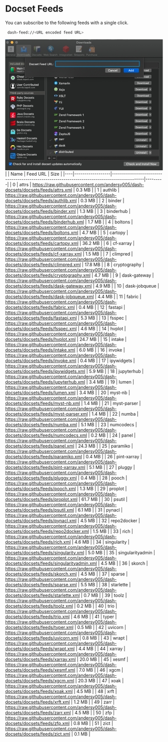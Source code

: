 # Docset Feeds

You can subscribe to the following feeds with a single click.

```bash
 dash-feed://<URL encoded feed URL>
```


![dash-docsets](https://github.com/andersy005/dash-docsets/raw/main/images/how-to-add-feed.png)
|    | Name             | Feed URL                                                                                     | Size    |
|----|------------------|----------------------------------------------------------------------------------------------|---------|
|  0 | attrs            | https://raw.githubusercontent.com/andersy005/dash-docsets/docsets/feeds/attrs.xml            | 0.3 MB  |
|  1 | authlib          | https://raw.githubusercontent.com/andersy005/dash-docsets/docsets/feeds/authlib.xml          | 0.3 MB  |
|  2 | binder           | https://raw.githubusercontent.com/andersy005/dash-docsets/docsets/feeds/binder.xml           | 1.3 MB  |
|  3 | binderhub        | https://raw.githubusercontent.com/andersy005/dash-docsets/docsets/feeds/binderhub.xml        | 1.7 MB  |
|  4 | boltons          | https://raw.githubusercontent.com/andersy005/dash-docsets/docsets/feeds/boltons.xml          | 4.7 MB  |
|  5 | cartopy          | https://raw.githubusercontent.com/andersy005/dash-docsets/docsets/feeds/cartopy.xml          | 36.2 MB |
|  6 | cf-xarray        | https://raw.githubusercontent.com/andersy005/dash-docsets/docsets/feeds/cf-xarray.xml        | 1.5 MB  |
|  7 | climpred         | https://raw.githubusercontent.com/andersy005/dash-docsets/docsets/feeds/climpred.xml         | 17.8 MB |
|  8 | cryptography     | https://raw.githubusercontent.com/andersy005/dash-docsets/docsets/feeds/cryptography.xml     | 4.7 MB  |
|  9 | dask-gateway     | https://raw.githubusercontent.com/andersy005/dash-docsets/docsets/feeds/dask-gateway.xml     | 4.9 MB  |
| 10 | dask-jobqueue    | https://raw.githubusercontent.com/andersy005/dash-docsets/docsets/feeds/dask-jobqueue.xml    | 4.4 MB  |
| 11 | fabric           | https://raw.githubusercontent.com/andersy005/dash-docsets/docsets/feeds/fabric.xml           | 0.4 MB  |
| 12 | fastapi          | https://raw.githubusercontent.com/andersy005/dash-docsets/docsets/feeds/fastapi.xml          | 5.3 MB  |
| 13 | fsspec           | https://raw.githubusercontent.com/andersy005/dash-docsets/docsets/feeds/fsspec.xml           | 4.6 MB  |
| 14 | hvplot           | https://raw.githubusercontent.com/andersy005/dash-docsets/docsets/feeds/hvplot.xml           | 24.7 MB |
| 15 | intake           | https://raw.githubusercontent.com/andersy005/dash-docsets/docsets/feeds/intake.xml           | 6.0 MB  |
| 16 | invoke           | https://raw.githubusercontent.com/andersy005/dash-docsets/docsets/feeds/invoke.xml           | 0.4 MB  |
| 17 | ipywidgets       | https://raw.githubusercontent.com/andersy005/dash-docsets/docsets/feeds/ipywidgets.xml       | 5.9 MB  |
| 18 | jupyterhub       | https://raw.githubusercontent.com/andersy005/dash-docsets/docsets/feeds/jupyterhub.xml       | 3.4 MB  |
| 19 | lumen            | https://raw.githubusercontent.com/andersy005/dash-docsets/docsets/feeds/lumen.xml            | 3.4 MB  |
| 20 | myst-nb          | https://raw.githubusercontent.com/andersy005/dash-docsets/docsets/feeds/myst-nb.xml          | 1.4 MB  |
| 21 | myst-parser      | https://raw.githubusercontent.com/andersy005/dash-docsets/docsets/feeds/myst-parser.xml      | 1.4 MB  |
| 22 | numba            | https://raw.githubusercontent.com/andersy005/dash-docsets/docsets/feeds/numba.xml            | 5.1 MB  |
| 23 | numcodecs        | https://raw.githubusercontent.com/andersy005/dash-docsets/docsets/feeds/numcodecs.xml        | 0.2 MB  |
| 24 | panel            | https://raw.githubusercontent.com/andersy005/dash-docsets/docsets/feeds/panel.xml            | 24.3 MB |
| 25 | paramiko         | https://raw.githubusercontent.com/andersy005/dash-docsets/docsets/feeds/paramiko.xml         | 0.4 MB  |
| 26 | pint-xarray      | https://raw.githubusercontent.com/andersy005/dash-docsets/docsets/feeds/pint-xarray.xml      | 5.1 MB  |
| 27 | pluggy           | https://raw.githubusercontent.com/andersy005/dash-docsets/docsets/feeds/pluggy.xml           | 0.4 MB  |
| 28 | pooch            | https://raw.githubusercontent.com/andersy005/dash-docsets/docsets/feeds/pooch.xml            | 1.3 MB  |
| 29 | proplot          | https://raw.githubusercontent.com/andersy005/dash-docsets/docsets/feeds/proplot.xml          | 61.7 MB |
| 30 | psutil           | https://raw.githubusercontent.com/andersy005/dash-docsets/docsets/feeds/psutil.xml           | 6.1 MB  |
| 31 | pynacl           | https://raw.githubusercontent.com/andersy005/dash-docsets/docsets/feeds/pynacl.xml           | 4.5 MB  |
| 32 | repo2docker      | https://raw.githubusercontent.com/andersy005/dash-docsets/docsets/feeds/repo2docker.xml      | 1.5 MB  |
| 33 | rich             | https://raw.githubusercontent.com/andersy005/dash-docsets/docsets/feeds/rich.xml             | 4.6 MB  |
| 34 | singularity      | https://raw.githubusercontent.com/andersy005/dash-docsets/docsets/feeds/singularity.xml      | 5.0 MB  |
| 35 | singularityadmin | https://raw.githubusercontent.com/andersy005/dash-docsets/docsets/feeds/singularityadmin.xml | 4.5 MB  |
| 36 | skorch           | https://raw.githubusercontent.com/andersy005/dash-docsets/docsets/feeds/skorch.xml           | 4.5 MB  |
| 37 | sparse           | https://raw.githubusercontent.com/andersy005/dash-docsets/docsets/feeds/sparse.xml           | 5.5 MB  |
| 38 | starlette        | https://raw.githubusercontent.com/andersy005/dash-docsets/docsets/feeds/starlette.xml        | 0.7 MB  |
| 39 | toolz            | https://raw.githubusercontent.com/andersy005/dash-docsets/docsets/feeds/toolz.xml            | 0.2 MB  |
| 40 | trio             | https://raw.githubusercontent.com/andersy005/dash-docsets/docsets/feeds/trio.xml             | 4.6 MB  |
| 41 | typer            | https://raw.githubusercontent.com/andersy005/dash-docsets/docsets/feeds/typer.xml            | 0.5 MB  |
| 42 | uvicorn          | https://raw.githubusercontent.com/andersy005/dash-docsets/docsets/feeds/uvicorn.xml          | 0.8 MB  |
| 43 | wrapt            | https://raw.githubusercontent.com/andersy005/dash-docsets/docsets/feeds/wrapt.xml            | 4.4 MB  |
| 44 | xarray           | https://raw.githubusercontent.com/andersy005/dash-docsets/docsets/feeds/xarray.xml           | 20.0 MB |
| 45 | xesmf            | https://raw.githubusercontent.com/andersy005/dash-docsets/docsets/feeds/xesmf.xml            | 7.0 MB  |
| 46 | xgcm             | https://raw.githubusercontent.com/andersy005/dash-docsets/docsets/feeds/xgcm.xml             | 20.3 MB |
| 47 | xoak             | https://raw.githubusercontent.com/andersy005/dash-docsets/docsets/feeds/xoak.xml             | 4.5 MB  |
| 48 | xrft             | https://raw.githubusercontent.com/andersy005/dash-docsets/docsets/feeds/xrft.xml             | 1.2 MB  |
| 49 | zarr             | https://raw.githubusercontent.com/andersy005/dash-docsets/docsets/feeds/zarr.xml             | 4.5 MB  |
| 50 | zfp              | https://raw.githubusercontent.com/andersy005/dash-docsets/docsets/feeds/zfp.xml              | 0.8 MB  |
| 51 | zict             | https://raw.githubusercontent.com/andersy005/dash-docsets/docsets/feeds/zict.xml             | 0.1 MB  |
